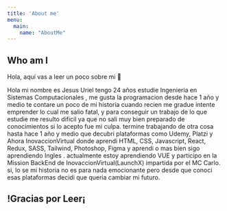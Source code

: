 ```yaml
---
title: 'About me'
menu:
  main:
    name: "AboutMe"
---
```


## Who am I

Hola, aquí vas a leer un poco sobre mi 🤩

Hola mi nombre es Jesus Uriel tengo 24 años estudie Ingenieria en Sistemas Computacionales , me gusta la programacion desde hace 1 año y medio te contare un poco de mi historia cuando recien me gradue intente emprender lo cual me salio fatal, y para conseguir un trabajo de lo que estudie me resulto dificil ya que no sali muy bien preparado de conocimientos si lo acepto fue mi culpa. termine trabajando de otra cosa hasta hace 1 año y medio que decubri plataformas como Udemy, Platzi y Ahora InovaccionVirtual donde aprendi HTML, CSS, Javascript, React, Redux, SASS, Tailwind, Photoshop, Figma y aprendi o mas bien sigo aprendiendo Ingles . actualmente estoy aprendiendo VUE y participo en la Mission BackEnd de InovaccionVirtual(LaunchX)  impartida por el MC Carlo. si, lo se mi historia no es para nada emocionante pero desde que conoci esas plataformas decidi que queria cambiar mi futuro.
## !Gracias por Leer¡
